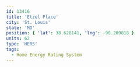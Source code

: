 ```yaml
---
id: 13416
title: 'Etzel Place'
city: 'St. Louis'
state: 'MO'
position: { 'lat': 38.628141, 'lng': -90.209818 }
units: 62
type: 'HERS'
tags:
  - Home Energy Rating System
---
```

